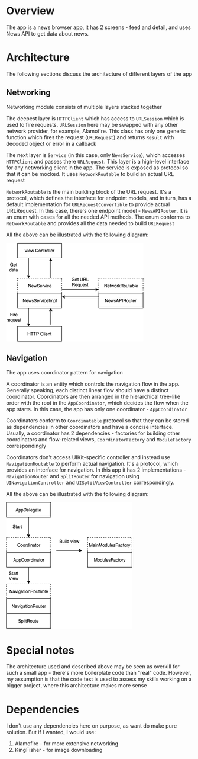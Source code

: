 # Overview

The app is a news browser app, it has 2 screens - feed and detail, and uses News API to get data about news.

# Architecture 

The following sections discuss the architecture of different layers of the app


## Networking

Networking module consists of multiple layers stacked together

The deepest layer is `HTTPClient` which has access to `URLSession` which is used to fire requests. `URLSession` here may be swapped with any other network provider, for example, Alamofire. This class has only one generic function which fires the request (`URLRequest`) and returns `Result` with decoded object or error in a callback

The next layer is `Service` (in this case, only `NewsService`), which accesses `HTTPClient` and passes there `URLRequest`. This layer is a high-level interface for any networking client in the app. The service is exposed as protocol so that it can be mocked. It uses `NetworkRoutable` to build an actual URL request

`NetworkRoutable` is the main building block of the URL request. It's a protocol, which defines the interface for endpoint models, and in turn, has a default implementation for `URLRequestConvertible` to provide actual URLRequest. In this case, there's one endpoint model - `NewsAPIRouter`. It is an enum with cases for all the needed API methods. The enum conforms to `NetworkRoutable` and provides all the data needed to build `URLRequest`

All the above can be illustrated with the following diagram:

![Network Diagram](https://raw.githubusercontent.com/bohachevskyy/NewsApp-Coordinator/master/Diagrams/Network.png)


## Navigation

The app uses coordinator pattern for navigation

A coordinator is an entity which controls the navigation flow in the app. Generally speaking, each distinct linear flow should have a distinct coordinator. Coordinators are then arranged in the hierarchical tree-like order with the root in the `AppCoordinator`, which decides the flow when the app starts. In this case, the app has only one coordinator - `AppCoordinator`

Coordinators conform to `Coordinatable` protocol so that they can be stored as dependencies in other coordinators and have a concise interface. Usually, a coordinator has 2 dependencies - factories for building other coordinators and flow-related views, `CoordinatorFactory` and `ModuleFactory` correspondingly

Coordinators don't access UIKit-specific controller and instead use `NavigationRoutable` to perform actual navigation. It's a protocol, which provides an interface for navigation. In this app it has 2 implementations - `NavigationRouter` and `SplitRouter` for navigation using `UINavigationController` and `UISplitViewController` correspondingly.

All the above can be illustrated with the following diagram:

![Navigation](https://raw.githubusercontent.com/bohachevskyy/NewsApp-Coordinator/master/Diagrams/Navigation.png)


# Special notes

The architecture used and described above may be seen as overkill for such a small app - there's more boilerplate code than "real" code. However, my assumption is that the code test is used to assess my skills working on a bigger project, where this architecture makes more sense


# Dependencies

I don't use any dependencies here on purpose, as want do make pure solution. But if I wanted, I would use:

1. Alamofire - for more extensive networking
2. KingFisher - for image downloading
